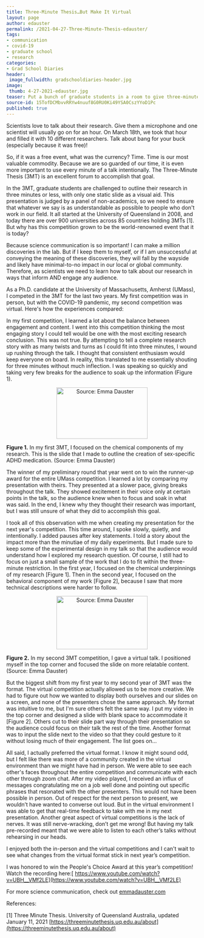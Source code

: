 ```yaml
---
title: Three-Minute Thesis…But Make It Virtual
layout: page
author: edauster
permalink: /2021-04-27-Three-Minute-Thesis-edauster/
tags:
- communication
- covid-19
- graduate school
- research
categories:
- Grad School Diaries
header:
 image_fullwidth: gradschooldiaries-header.jpg
image:
 thumb: 4-27-2021-edauster.jpg
teaser: Put a bunch of graduate students in a room to give three-minute talks about their research. Then, put them on a Zoom call and see how it changes. What did I learn from one year to the next?
source-id: 15TofDCMbvvRRYw4nuuf8G0RU0Ki49YSA0CszYYoD1Pc
published: true
---
```


Scientists love to talk about their research. Give them a microphone and one scientist will usually go on for an hour. On March 18th, we took that hour and filled it with 10 different researchers. Talk about bang for your buck (especially because it was free)!

So, if it was a free event, what was the currency? Time. Time is our most valuable commodity. Because we are so guarded of our time, it is even more important to use every minute of a talk intentionally. The Three-Minute Thesis (3MT) is an excellent forum to accomplish that goal.

In the 3MT, graduate students are challenged to outline their research in three minutes or less, with only one static slide as a visual aid. This presentation is judged by a panel of non-academics, so we need to ensure that whatever we say is as understandable as possible to people who don't work in our field. It all started at the University of Queensland in 2008, and today there are over 900 universities across 85 countries holding 3MTs [1]. But why has this competition grown to be the world-renowned event that it is today?

Because science communication is so important! I can make a million discoveries in the lab. But if I keep them to myself, or if I am unsuccessful at conveying the meaning of these discoveries, they will fall by the wayside and likely have minimal-to-no impact in our local or global community. Therefore, as scientists we need to learn how to talk about our research in ways that inform AND engage any audience.

As a Ph.D. candidate at the University of Massachusetts, Amherst (UMass), I competed in the 3MT for the last two years. My first competition was in person, but with the COVID-19 pandemic, my second competition was virtual. Here's how the experiences compared:

In my first competition, I learned a lot about the balance between engagement and content. I went into this competition thinking the most engaging story I could tell would be one with the most exciting research conclusion. This was not true. By attempting to tell a complete research story with as many twists and turns as I could fit into three minutes, I wound up rushing through the talk. I thought that consistent enthusiasm would keep everyone on board. In reality, this translated to me essentially shouting for three minutes without much inflection. I was speaking so quickly and taking very few breaks for the audience to soak up the information (Figure 1).

<center><a data-flickr-embed="true" href="https://www.flickr.com/photos/139839751@N06/51102256515/in/dateposted-public/" title="Source: Emma Dauster"><img src="https://live.staticflickr.com/65535/51102256515_30ccca0423_m.jpg" width="240" height="135" alt="Source: Emma Dauster"></a><script async src="//embedr.flickr.com/assets/client-code.js" charset="utf-8"></script></center>

**Figure 1.** In my first 3MT, I focused on the chemical components of my research. This is the slide that I made to outline the creation of sex-specific ADHD medication. (Source: Emma Dauster)

The winner of my preliminary round that year went on to win the runner-up award for the entire UMass competition. I learned a lot by comparing my presentation with theirs. They presented at a slower pace, giving breaks throughout the talk. They showed excitement in their voice only at certain points in the talk, so the audience knew when to focus and soak in what was said. In the end, I knew why they thought their research was important, but I was still unsure of what they did to accomplish this goal.

I took all of this observation with me when creating my presentation for the next year's competition. This time around, I spoke slowly, quietly, and intentionally. I added pauses after key statements. I told a story about the impact more than the minutiae of my daily experiments. But I made sure to keep some of the experimental design in my talk so that the audience would understand how I explored my research question. Of course, I still had to focus on just a small sample of the work that I do to fit within the three-minute restriction. In the first year, I focused on the chemical underpinnings of my research [Figure 1]. Then in the second year, I focused on the behavioral component of my work [Figure 2], because I saw that more technical descriptions were harder to follow.

<center><a data-flickr-embed="true" href="https://www.flickr.com/photos/139839751@N06/51101426794/in/dateposted-public/" title="Source: Emma Dauster"><img src="https://live.staticflickr.com/65535/51101426794_4eaeb50b6b_m.jpg" width="240" height="140" alt="Source: Emma Dauster"></a><script async src="//embedr.flickr.com/assets/client-code.js" charset="utf-8"></script></center>

**Figure 2.** In my second 3MT competition, I gave a virtual talk. I positioned myself in the top corner and focused the slide on more relatable content. (Source: Emma Dauster)

But the biggest shift from my first year to my second year of 3MT was the format. The virtual competition actually allowed us to be more creative. We had to figure out how we wanted to display both ourselves and our slides on a screen, and none of the presenters chose the same approach. My format was intuitive to me, but I'm sure others felt the same way. I put my video in the top corner and designed a slide with blank space to accommodate it [Figure 2]. Others cut to their slide part way through their presentation so the audience could focus on their talk the rest of the time. Another format was to input the slide next to the video so that they could gesture to it without losing much of their engagement. The list goes on...

All said, I actually preferred the virtual format. I know it might sound odd, but I felt like there was more of a community created in the virtual environment than we might have had in person. We were able to see each other's faces throughout the entire competition and communicate with each other through zoom chat. After my video played, I received an influx of messages congratulating me on a job well done and pointing out specific phrases that resonated with the other presenters. This would not have been possible in person. Out of respect for the next person to present, we wouldn’t have wanted to converse out loud. But in the virtual environment I was able to get that real-time feedback to take with me in my next presentation. Another great aspect of virtual competitions is the lack of nerves. It was still nerve-wracking, don’t get me wrong! But having my talk pre-recorded meant that we were able to listen to each other’s talks without rehearsing in our heads.

I enjoyed both the in-person and the virtual competitions and I can't wait to see what changes from the virtual format stick in next year’s competition.

I was honored to win the People's Choice Award at this year’s competition! Watch the recording here:[ https://www.youtube.com/watch?v=UBH__VMf2LE](https://www.youtube.com/watch?v=UBH__VMf2LE)

For more science communication, check out [emmadauster.com](https://emmadauster.com/)

 

References:

[1] Three Minute Thesis. University of Queensland Australia, updated January 11, 2021 [https://threeminutethesis.uq.edu.au/about](https://threeminutethesis.uq.edu.au/about)

